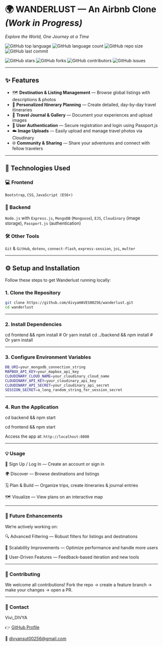 # 🌍 WANDERLUST — An Airbnb Clone *(Work in Progress)*  
_Explore the World, One Journey at a Time_

![GitHub top language](https://img.shields.io/github/languages/top/divyaHAVES00256/wanderlust)
![GitHub language count](https://img.shields.io/github/languages/count/divyaHAVES00256/wanderlust)
![GitHub repo size](https://img.shields.io/github/repo-size/divyaHAVES00256/wanderlust)
![GitHub last commit](https://img.shields.io/github/last-commit/divyaHAVES00256/wanderlust)

![GitHub stars](https://img.shields.io/github/stars/divyaHAVES00256/wanderlust?style=social)
![GitHub forks](https://img.shields.io/github/forks/divyaHAVES00256/wanderlust?style=social)
![GitHub contributors](https://img.shields.io/github/contributors/divyaHAVES00256/wanderlust)
![GitHub issues](https://img.shields.io/github/issues/divyaHAVES00256/wanderlust)

---

## ✨ Features

- 🗺️ **Destination & Listing Management** — Browse global listings with descriptions & photos  
- 📝 **Personalized Itinerary Planning** — Create detailed, day-by-day travel itineraries  
- 📸 **Travel Journal & Gallery** — Document your experiences and upload images  
- 🔐 **User Authentication** — Secure registration and login using Passport.js  
- ☁️ **Image Uploads** — Easily upload and manage travel photos via Cloudinary  
- 🌐 **Community & Sharing** — Share your adventures and connect with fellow travelers  

---

## 🚀 Technologies Used

### 💻 Frontend  
`Bootstrap`, `CSS`, `JavaScript (ES6+)`

### 🔧 Backend  
`Node.js` with `Express.js`, `MongoDB` (`Mongoose`), `EJS`, `Cloudinary` (image storage), `Passport.js` (authentication)

### 🛠️ Other Tools  
`Git` & `GitHub`, `dotenv`, `connect-flash`, `express-session`, `joi`, `multer`

---

## ⚙️ Setup and Installation

Follow these steps to get Wanderlust running locally:

### 1. Clone the Repository

```bash
git clone https://github.com/divyaHAVES00256/wanderlust.git
cd wanderlust
```

---


### 2. Install Dependencies
cd frontend && npm install   # Or yarn install
cd ../backend && npm install # Or yarn install

---


### 3. Configure Environment Variables

```bash
DB_URI=your_mongodb_connection_string
MAPBOX_API_KEY=your_mapbox_api_key
CLOUDINARY_CLOUD_NAME=your_cloudinary_cloud_name
CLOUDINARY_API_KEY=your_cloudinary_api_key
CLOUDINARY_API_SECRET=your_cloudinary_api_secret
SESSION_SECRET=a_long_random_string_for_session_secret
```
---


### 4. Run the Application
cd backend && npm start

cd frontend && npm start

Access the app at:  `http://localhost:8080`

---


### 💡 Usage
🔑 Sign Up / Log In — Create an account or sign in

🌍 Discover — Browse destinations and listings

🗓️ Plan & Build — Organize trips, create itineraries & journal entries

🗺️ Visualize — View plans on an interactive map

---


### 🔄 Future Enhancements
We’re actively working on:

🔍 Advanced Filtering — Robust filters for listings and destinations

🚀 Scalability Improvements — Optimize performance and handle more users

💬 User-Driven Features — Feedback-based iteration and new tools

---


### 🤝 Contributing
We welcome all contributions!
Fork the repo → create a feature branch → make your changes → open a PR.

---
### 📧 Contact

Vivi_DIVYA

👉 [GitHub Profile](https://github.com/divyaHAVES00256)

📩 divyansut00256@gmail.com
